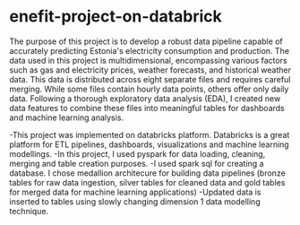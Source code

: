 # enefit-project-on-databrick
The purpose of this project is to develop a robust data pipeline capable of accurately predicting Estonia's electricity consumption and production. The data used in this project is multidimensional, encompassing various factors such as gas and electricity prices, weather forecasts, and historical weather data. This data is distributed across eight separate files and requires careful merging. While some files contain hourly data points, others offer only daily data. Following a thorough exploratory data analysis (EDA), I created new data features to combine these files into meaningful tables for dashboards and machine learning analysis.

-This project was implemented on databricks platform. Databricks is a great platform for ETL pipelines, dashboards, visualizations and machine learning modellings.
-In this project, I used pyspark for data loading, cleaning, merging and table creation purposes.
-I used spark sql for creating a database. I chose medallion architecure for building data pipelines (bronze tables for raw data ingestion, silver tables for cleaned data and gold tables for merged data for machine learning applications)
-Updated data is inserted to tables using slowly changing dimension 1 data modelling technique.

